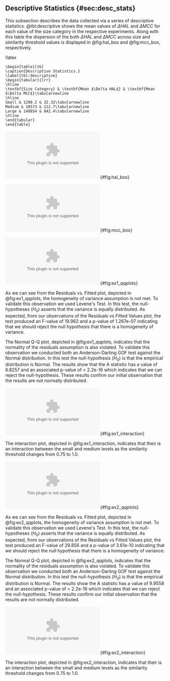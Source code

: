 ## Descriptive Statistics {#sec:desc_stats}

This subsection describes the data collected via a series of descriptive statistics. @tbl:descriptive shows the mean values of $\Delta HAL$ and $\Delta MCC$ for each value of the size category in the respective experiments. Along with this table the dispersion of the both $\Delta HAL$ and $\Delta MCC$ across size and similarity threshold values is displayed in @fig:hal_box and @fig:mcc_box, respectively.

!latex
~~~
\begin{table}[tb]
\caption{Descriptive Statistics.}
\label{tbl:descriptive}
\begin{tabular}{lrr}
\hline
\textbf{Size Category} & \textbf{Mean $\Delta HAL$} & \textbf{Mean $\Delta MCC$}\tabularnewline
\hline
Small & 1290.2 & 32.32\tabularnewline
Medium & 18573 & 112.7\tabularnewline
Large & 149854 & 842.4\tabularnewline
\hline
\end{tabular}
\end{table}
~~~

![Delta HAL boxplots.](images/paper/results/hal\_box.eps){#fig:hal_box}

![Delta MCC boxplots.](images/paper/results/mcc\_box.eps){#fig:mcc_box}

![Delta Hal experiment Q-Q plots.](images/paper/results/ex1_qqplots.eps){#fig:ex1_qqplots}

As we can see from the Residuals vs. Fitted plot, depicted in @fig:ex1_qqplots, the homogeneity of variance assumption is not met. To validate this observation we used Levene's Test. In this test, the null-hypotheses ($H_0$) asserts that the variance is equally distributed. As expected, from our observations of the Residuals vs Fitted Values plot, the test produced an F-value of 19.962 and a p-value of 1.267e-07 indicating that we should reject the null hypothesis that there is a homogeneity of variance.

The Normal Q-Q plot, depicted in @fig:ex1_qqplots, indicates that the normality of the residuals assumption is also violated. To validate this observation we conducted both an Anderson-Darling GOF test against the Normal distribution. In this test the null-hypothesis ($H_0$) is that the empirical distribution is Normal. The results show that the A statistic has a value of 6.8257 and an associated p-value of < 2.2e-16 which indicates that we can reject the null-hypothesis. These results confirm our initial observation that the results are not normally distributed.

![Delta HAL experiment interaction plot.](images/paper/results/ex1_interaction.eps){#fig:ex1_interaction}

The interaction plot, depicted in @fig:ex1_interaction, indicates that their is an interaction between the small and medium levels as the similarity threshold changes from 0.75 to 1.0.

![Delta MCC Experiment Q-Q plots.](images/paper/results/ex2_qqplots.eps){#fig:ex2_qqplots}

As we can see from the Residuals vs. Fitted plot, depicted in @fig:ex2_qqplots, the homogeneity of variance assumption is not met. To validate this observation we used Levene's Test. In this test, the null-hypotheses ($H_0$) asserts that the variance is equally distributed. As expected, from our observations of the Residuals vs Fitted Values plot, the test produced an F-value of 29.856 and a p-value of 3.61e-10 indicating that we should reject the null hypothesis that there is a homogeneity of variance.

The Normal Q-Q plot, depicted in @fig:ex2_qqplots, indicates that the normality of the residuals assumption is also violated. To validate this observation we conducted both an Anderson-Darling GOF test against the Normal distribution. In this test the null-hypothesis ($H_0$) is that the empirical distribution is Normal. The results show the A statistic has a value of 9.9558 and an associated p-value of < 2.2e-16 which indicates that we can reject the null-hypothesis. These results confirm our initial observation that the results are not normally distributed.

![Delta MCC experiment interaction plot.](images/paper/results/ex2_interaction.eps){#fig:ex2_interaction}

The interaction plot, depicted in @fig:ex2_interaction, indicates that their is an interaction between the small and medium levels as the similarity threshold changes from 0.75 to 1.0.
